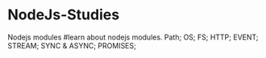 # NodeJs-Studies
Nodejs modules
#learn about nodejs modules. Path; OS; FS; HTTP; EVENT; STREAM; SYNC & ASYNC; PROMISES;  

